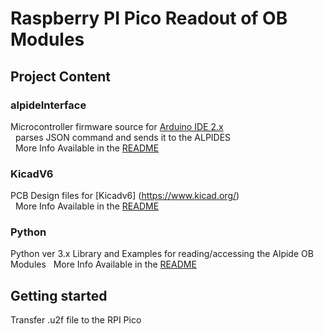 # Raspberry PI Pico Readout of OB Modules

## Project Content 
### alpideInterface
Microcontroller firmware source for [Arduino IDE 2.x](https://github.com/arduino/arduino-ide) \
&nbsp; parses JSON command and sends it to the ALPIDES \
&nbsp; More Info Available in the [README](/ArduinoV2/alpideInterface/README.md) 

### KicadV6  
PCB Design files for [Kicadv6] (https://www.kicad.org/) \
&nbsp; More Info Available in the [README](/KicadV6/README.md) 

### Python
Python ver 3.x Library and Examples for reading/accessing the Alpide OB Modules
&nbsp; More Info Available in the [README](/Python/README.md)

## Getting started
Transfer .u2f file to the RPI Pico
